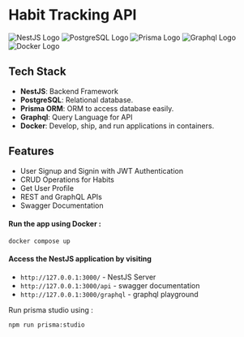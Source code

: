 # Habit Tracking API

![NestJS Logo](https://img.shields.io/badge/nestjs-E0234E?style=for-the-badge&logo=nestjs&logoColor=white) ![PostgreSQL Logo](https://img.shields.io/badge/PostgreSQL-316192?style=for-the-badge&logo=postgresql&logoColor=white) ![Prisma Logo](https://img.shields.io/badge/Prisma-3982CE?style=for-the-badge&logo=Prisma&logoColor=white) ![Graphql Logo](https://img.shields.io/badge/GraphQl-E10098?style=for-the-badge&logo=graphql&logoColor=white) ![Docker Logo](https://img.shields.io/badge/Docker-2CA5E0?style=for-the-badge&logo=docker&logoColor=white)

## Tech Stack

- **NestJS**: Backend Framework
- **PostgreSQL**: Relational database.
- **Prisma ORM**: ORM to access database easily.
- **Graphql**: Query Language for API
- **Docker**: Develop, ship, and run applications in containers.

## Features

- User Signup and Signin with JWT Authentication
- CRUD Operations for Habits
- Get User Profile
- REST and GraphQL APIs
- Swagger Documentation

#### Run the app using Docker :

```
docker compose up
```

#### Access the NestJS application by visiting

- `http://127.0.0.1:3000/` - NestJS Server
- `http://127.0.0.1:3000/api` - swagger documentation
- `http://127.0.0.1:3000/graphql` - graphql playground

Run prisma studio using :

```
npm run prisma:studio
```
